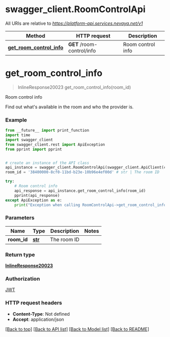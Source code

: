# swagger_client.RoomControlApi

All URIs are relative to *https://platform-api.services.nevaya.net/v1*

Method | HTTP request | Description
------------- | ------------- | -------------
[**get_room_control_info**](RoomControlApi.md#get_room_control_info) | **GET** /room-control/info | Room control info

# **get_room_control_info**
> InlineResponse20023 get_room_control_info(room_id)

Room control info

Find out what's available in the room and who the provider is.

### Example
```python
from __future__ import print_function
import time
import swagger_client
from swagger_client.rest import ApiException
from pprint import pprint


# create an instance of the API class
api_instance = swagger_client.RoomControlApi(swagger_client.ApiClient(configuration))
room_id = '38400000-8cf0-11bd-b23e-10b96e4ef00d' # str | The room ID

try:
    # Room control info
    api_response = api_instance.get_room_control_info(room_id)
    pprint(api_response)
except ApiException as e:
    print("Exception when calling RoomControlApi->get_room_control_info: %s\n" % e)
```

### Parameters

Name | Type | Description  | Notes
------------- | ------------- | ------------- | -------------
 **room_id** | [**str**](.md)| The room ID | 

### Return type

[**InlineResponse20023**](InlineResponse20023.md)

### Authorization

[JWT](../README.md#JWT)

### HTTP request headers

 - **Content-Type**: Not defined
 - **Accept**: application/json

[[Back to top]](#) [[Back to API list]](../README.md#documentation-for-api-endpoints) [[Back to Model list]](../README.md#documentation-for-models) [[Back to README]](../README.md)

